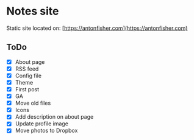 # Notes site

Static site located on: [https://antonfisher.com](https://antonfisher.com)

## ToDo

- [x] About page
- [x] RSS feed
- [x] Config file
- [x] Theme
- [x] First post
- [x] GA
- [x] Move old files
- [x] Icons
- [x] Add description on about page
- [x] Update profile image
- [x] Move photos to Dropbox

